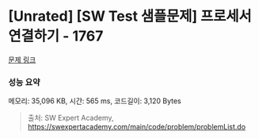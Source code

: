 # [Unrated] [SW Test 샘플문제] 프로세서 연결하기 - 1767 

[문제 링크](https://swexpertacademy.com/main/code/problem/problemDetail.do?contestProbId=AV4suNtaXFEDFAUf) 

### 성능 요약

메모리: 35,096 KB, 시간: 565 ms, 코드길이: 3,120 Bytes



> 출처: SW Expert Academy, https://swexpertacademy.com/main/code/problem/problemList.do